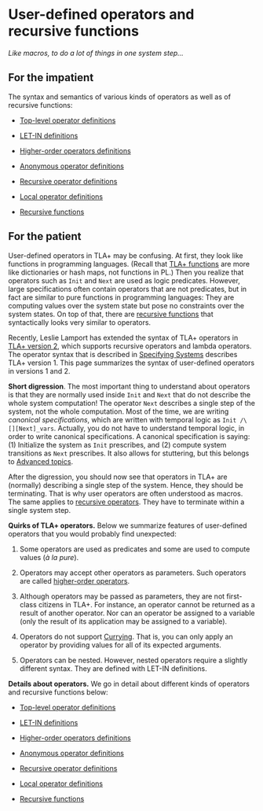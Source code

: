 # User-defined operators and recursive functions

_Like macros, to do a lot of things in one system step..._

## For the impatient

The syntax and semantics of various kinds of operators
as well as of recursive functions:

 - [Top-level operator definitions]

 - [LET-IN definitions]

 - [Higher-order operators definitions]

 - [Anonymous operator definitions]

 - [Recursive operator definitions]

 - [Local operator definitions]

 - [Recursive functions]

## For the patient

User-defined operators in TLA+ may be confusing. At first, they look like
functions in programming languages. (Recall that [TLA+
functions](./functions.md) are more like dictionaries or hash maps, not
functions in PL.) Then you realize that operators such as `Init` and `Next` are
used as logic predicates. However, large specifications often contain operators
that are not predicates, but in fact are similar to pure functions in
programming languages: They are computing values over the system state but pose
no constraints over the system states. On top of that, there are [recursive
functions](./recursive-functions.md) that syntactically looks very similar to
operators.

Recently, Leslie Lamport has extended the syntax of TLA+ operators in [TLA+
version 2], which supports recursive operators and lambda operators.  The
operator syntax that is described in [Specifying Systems] describes TLA+
version 1. This page summarizes the syntax of user-defined operators in
versions 1 and 2.

**Short digression**. The most important thing to understand about operators is
that they are normally used inside `Init` and `Next` that do not describe the
whole system computation! The operator `Next` describes a single step of the
system, not the whole computation. Most of the time, we are writing *canonical
specifications*, which are written with temporal logic as `Init /\
[][Next]_vars`. Actually, you do not have to understand temporal logic, in
order to write canonical specifications. A canonical specification is saying:
(1) Initialize the system as `Init` prescribes, and (2) compute system
transitions as `Next` prescribes. It also allows for stuttering, but this
belongs to [Advanced topics].

After the digression, you should now see that operators in TLA+ are (normally)
describing a single step of the system. Hence, they should be terminating. That
is why user operators are often understood as macros.  The same applies to
[recursive operators](./recursive-operators.md). They have to terminate within
a single system step.

**Quirks of TLA+ operators.** Below we summarize features of
user-defined operators that you would probably find unexpected:

  1. Some operators are used as predicates and some are used to compute
  values (*à la pure*).

  1. Operators may accept other operators as parameters. Such operators are
  called [higher-order operators](./higher-order-operators.md).

  1. Although operators may be passed as parameters, they are not first-class
  citizens in TLA+. For instance, an operator cannot be returned as a result of
  another operator. Nor can an operator be assigned to a variable (only the result
  of its application may be assigned to a variable).

  1. Operators do not support [Currying]. That is, you can only apply an operator
  by providing values for all of its expected arguments.

  1. Operators can be nested. However, nested operators require a slightly
  different syntax. They are defined with LET-IN definitions.

**Details about operators.** We go in detail about different kinds of operators
and recursive functions below:

 - [Top-level operator definitions]

 - [LET-IN definitions]

 - [Higher-order operators definitions]

 - [Anonymous operator definitions]

 - [Recursive operator definitions]

 - [Local operator definitions]

 - [Recursive functions]



[Specifying Systems]: http://lamport.azurewebsites.net/tla/book.html?back-link=user-operators.html
[Advanced topics]: http://lamport.azurewebsites.net/tla/advanced.html?back-link=user-operators.html
[TLA+ version 2]: https://lamport.azurewebsites.net/tla/tla2-guide.pdf
[Currying]: https://en.wikipedia.org/wiki/Currying

[Top-level operator definitions]: ./user/top-level-operators.md
[LET-IN definitions]: ./user/let-in.md
[Higher-order operators definitions]: ./user/higher-order-operators.md
[Anonymous operator definitions]: ./user/lambdas.md
[Recursive operator definitions]: ./user/recursive-operators.md
[Local operator definitions]: ./user/local-operators.md
[Recursive functions]: ./user/recursive-functions.md

